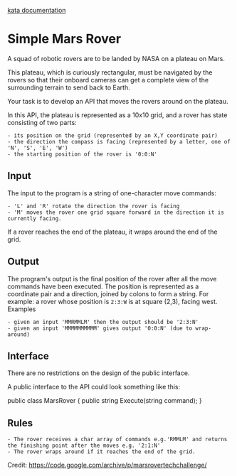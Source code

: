 [kata documentation](https://www.codurance.com/katas/simple-mars-rover)

# Simple Mars Rover

A squad of robotic rovers are to be landed by NASA on a plateau on Mars.

This plateau, which is curiously rectangular, must be navigated by the rovers so that their onboard cameras can get a complete view of the surrounding terrain to send back to Earth.

Your task is to develop an API that moves the rovers around on the plateau.

In this API, the plateau is represented as a 10x10 grid, and a rover has state consisting of two parts:

    - its position on the grid (represented by an X,Y coordinate pair)
    - the direction the compass is facing (represented by a letter, one of  'N', 'S', 'E', 'W')
    - the starting position of the rover is '0:0:N'

## Input

The input to the program is a string of one-character move commands:

    - 'L' and 'R' rotate the direction the rover is facing
    - 'M' moves the rover one grid square forward in the direction it is currently facing.

If a rover reaches the end of the plateau, it wraps around the end of the grid.

## Output

The program's output is the final position of the rover after all the move commands have been executed. The position is represented as a coordinate pair and a direction, joined by colons to form a string. For example: a rover whose position is `2:3:W` is at square (2,3), facing west.
Examples

    - given an input 'MMRMMLM' then the output should be '2:3:N'
    - given an input 'MMMMMMMMMM' gives output '0:0:N' (due to wrap-around)


## Interface

There are no restrictions on the design of the public interface.

A public interface to the API could look something like this:

 public class MarsRover
  {
     public string Execute(string command);
  }


## Rules

    - The rover receives a char array of commands e.g.'RMMLM' and returns the finishing point after the moves e.g. '2:1:N'
    - The rover wraps around if it reaches the end of the grid.


Credit: https://code.google.com/archive/p/marsrovertechchallenge/